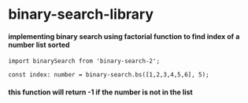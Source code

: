 # binary-search-library  


#### implementing binary search using factorial function to find index of a number list sorted  

```
import binarySearch from 'binary-search-2';
```

```
const index: number = binary-search.bs([1,2,3,4,5,6], 5);
```

#### this function will return -1 if the number is not in the list 
